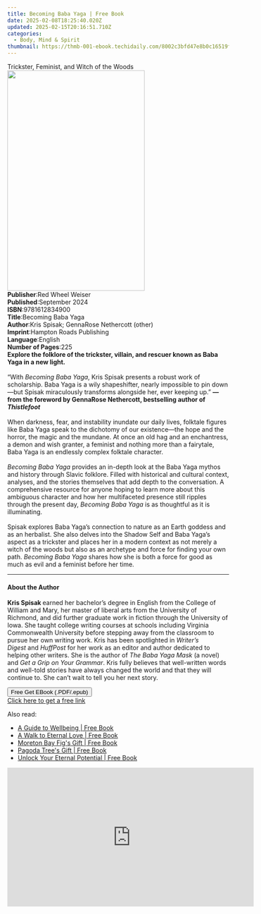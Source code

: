 ```yaml
---
title: Becoming Baba Yaga | Free Book
date: 2025-02-08T18:25:40.020Z
updated: 2025-02-15T20:16:51.710Z
categories:
  - Body, Mind & Spirit
thumbnail: https://thmb-001-ebook.techidaily.com/8002c3bfd47e8b0c16519f5b086b329fc8cf4f76d58439c3b92c9587e9623a40.jpg
---
```

<main id="book-container">
  <div class="flex flex-col">
    <div class="book-brief flex-1 py-6 px-4 sm:p-6 md:py-10 md:px-8">
      <!-- brief-->
      <div class="book-brief-main">
        Trickster, Feminist, and Witch of the Woods
      </div>
    </div>
    <div
      class="book-meta-info flex-1 grid gap-4 col-start-1 col-end-3 row-start-1 sm:mb-6 sm:grid-cols-4 lg:gap-6 lg:col-start-2 lg:row-end-6 lg:row-span-6 lg:mb-0"
    >
      <div
        class="book-meta-info-left place-content-center mt-4 p-4 text-sm leading-6 col-start-2 col-span-2 dark:text-slate-400"
      >
        <img
          class="w-full h-500 object-cover rounded-lg sm:h-255 sm:col-span-2 lg:col-span-full"
          src="https://img-001-ebook.techidaily.com/7e64299173d187d20fbce7e5f7114e8888df2d2151ae0121a3c9406d3b32ba55.jpg"
          alt=""
          width="312"
          height="500"
        />
      </div>
      <div
        class="book-meta-info-right mt-2 col-start-1 row-start-2 col-span-3 self-center"
      >
        <!-- meta data  -->
        <div class="flex flex-col px-4 md:px-8">
          <div class="flex-1">
            <strong>Publisher</strong>:<span class="px-2"
              >Red Wheel Weiser</span
            >
          </div>
          <div class="flex-1">
            <strong>Published</strong>:<span class="px-2">September 2024</span>
          </div>
          <div class="flex-1">
            <strong>ISBN</strong>:<span class="px-2">9781612834900</span>
          </div>
          <div class="flex-1">
            <strong>Title</strong>:<span class="px-2">Becoming Baba Yaga</span>
          </div>
          <div class="flex-1">
            <strong>Author</strong>:<span class="px-2"
              >Kris Spisak; GennaRose Nethercott (other)</span
            >
          </div>
          <div class="flex-1">
            <strong>Imprint</strong>:<span class="px-2"
              >Hampton Roads Publishing</span
            >
          </div>
          <div class="flex-1">
            <strong>Language</strong>:<span class="px-2">English</span>
          </div>
          <div class="flex-1">
            <strong>Number of Pages</strong>:<span class="px-2">225</span>
          </div>
        </div>
      </div>
    </div>
    <div class="book-description flex-1 py-6 px-4 sm:p-6 md:py-10 md:px-8">
      <div class="book-description-main">
        <div accordion-content="" id="description">
          <b
            >Explore the folklore of the trickster, villain, and rescuer known
            as Baba Yaga in a new light.</b
          ><br /><br />
          “With <i>Becoming Baba Yaga</i>, Kris Spisak presents a robust work of
          scholarship. Baba Yaga is a wily shapeshifter, nearly impossible to
          pin down—but Spisak miraculously transforms alongside her, ever
          keeping up.”&nbsp;<b
            >—from the foreword by GennaRose Nethercott, bestselling author of
            <i>Thistlefoot</i></b
          ><br />
          &nbsp;<br />
          When darkness, fear, and instability inundate our daily lives,
          folktale figures like Baba Yaga speak to the dichotomy of our
          existence—the hope and the horror, the magic and the mundane. At once
          an old hag and an enchantress, a demon and wish granter, a feminist
          and nothing more than a fairytale, Baba Yaga is an endlessly complex
          folktale character.<br />
          &nbsp;<br /><i>Becoming Baba Yaga </i>provides an in-depth look at the
          Baba Yaga mythos and history through Slavic folklore. Filled with
          historical and cultural context, analyses, and the stories themselves
          that add depth to the conversation. A comprehensive resource for
          anyone hoping to learn more about this ambiguous character and how her
          multifaceted presence still ripples through the present day,
          <i>Becoming Baba Yaga </i>is as thoughtful as it is illuminating.<br />
          &nbsp;<br />
          Spisak explores Baba Yaga’s connection to nature as an Earth goddess
          and as an herbalist. She also delves into the Shadow Self and Baba
          Yaga’s aspect as a trickster and places her in a modern context as not
          merely a witch of the woods but also as an archetype and force for
          finding your own path.&nbsp;<i>Becoming Baba Yaga</i> shares how she
          is both a force for good as much as evil and a feminist before her
          time.
        </div>
        <div class="accordion-fader"></div>
      </div>
    </div>
    <div class="book-excerpts flex-1 py-6 px-4 sm:p-6 md:py-10 md:px-8">
      <!-- excerpts-->
      <div class="book-excerpts-main">
        <hr />
        <h4 class="placeholder placeholder-heading">
          <span>About the Author</span>
        </h4>
        <p>
          <b>Kris Spisak </b>earned her bachelor’s degree in English from the
          College of William and Mary, her master of liberal arts from the
          University of Richmond, and did further graduate work in fiction
          through the University of Iowa. She taught college writing courses at
          schools including Virginia Commonwealth University before stepping
          away from the classroom to pursue her own writing work.&nbsp;Kris has
          been spotlighted in&nbsp;<i>Writer’s Digest&nbsp;</i>and
          <i>HuffPost</i>&nbsp;for her work as an editor and author dedicated to
          helping other writers. She is the author of&nbsp;<i
            >The Baba Yaga Mask</i
          >&nbsp;(a novel) and&nbsp;<i>Get a Grip on Your&nbsp;Grammar</i
          >.&nbsp;Kris fully believes that well-written words and well-told
          stories have always changed the world and that they will continue to.
          She can’t wait to tell you her next story.
        </p>
      </div>
    </div>
    <div
      class="book-about-author flex-1 py-6 px-4 sm:p-6 md:py-10 md:px-8"
    ></div>
    <div class="book-free-get flex-1 py-6 px-4 sm:p-6 md:py-10 md:px-8">
      <button
        id="btn-free-get"
        class="bg-blue-500 hover:bg-blue-700 text-white font-bold py-2 px-4 rounded"
      >
        Free Get EBook (.PDF/.epub)
      </button>
      <div id="countdown-display" class="px-2 text-lg mt-2"></div>
      <a
        id="free-link"
        class="hidden bg-blue-500 hover:bg-blue-700 text-white font-bold py-2 px-4 rounded"
        href="https://www.ebooks.com/en-us/book/211239537/becoming-baba-yaga/kris-spisak/"
        target="_blank"
        >Click here to get a free link</a
      >
    </div>
    <script>
      let countdownTime = 0;
      let countdownInterval = null;
      document
        .getElementById('btn-free-get')
        .addEventListener('click', startCountdown);
      function startCountdown() {
        countdownTime = new Date().getTime() + 60000 * 3;
        countdownInterval = setInterval(updateCountdown, 1000);
        document.getElementById('btn-free-get').disabled = true;
        document
          .getElementById('btn-free-get')
          .classList.add('bg-gray-500', 'cursor-not-allowed');
      }
      function updateCountdown() {
        let currentTime = new Date().getTime();
        let timeLeft = countdownTime - currentTime;
        let secondsLeft = Math.floor(timeLeft / 1000);
        document.getElementById('countdown-display').innerHTML =
          `Remaining time: ${secondsLeft} seconds.`;
        if (secondsLeft <= 0) {
          clearInterval(countdownInterval);
          document.getElementById('btn-free-get').classList.add('hidden');
          document.getElementById('free-link').classList.remove('hidden');
          document.getElementById('countdown-display').innerHTML = '';
        }
      }
    </script>
  </div>
</main>

<ins class="adsbygoogle"
      style="display:block"
      data-ad-client="ca-pub-7571918770474297"
      data-ad-slot="8358498916"
      data-ad-format="auto"
      data-full-width-responsive="true"></ins>
    

<span class="atpl-alsoreadstyle">Also read:</span>
<div><ul>
<li><a href="https://novels-ebooks.techidaily.com/209872199-9781912328420-a-guide-to-wellbeing/"><u>A Guide to Wellbeing | Free Book</u></a></li>
<li><a href="https://novels-ebooks.techidaily.com/209871892-9780998040387-a-walk-to-eternal-love/"><u>A Walk to Eternal Love | Free Book</u></a></li>
<li><a href="https://novels-ebooks.techidaily.com/209870752-9780648391340-moreton-bay-figs-gift/"><u>Moreton Bay Fig's Gift | Free Book</u></a></li>
<li><a href="https://novels-ebooks.techidaily.com/209870749-9780648391319-pagoda-trees-gift/"><u>Pagoda Tree's Gift | Free Book</u></a></li>
<li><a href="https://novels-ebooks.techidaily.com/209872179-9780998255231-unlock-your-eternal-potential/"><u>Unlock Your Eternal Potential | Free Book</u></a></li>
</ul></div>

<!-- affiliate ads begin -->
<iframe width="560" height="315" src="https://www.youtube.com/embed/-G7cU8dYvuI?si=JaKqRcW6qq9CDvty" title="YouTube video player" frameborder="0" allow="accelerometer; autoplay; clipboard-write; encrypted-media; gyroscope; picture-in-picture; web-share" referrerpolicy="strict-origin-when-cross-origin" allowfullscreen></iframe>
<!-- affiliate ads end -->

